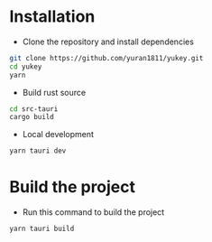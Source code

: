 # Installation

- Clone the repository and install dependencies

```bash
git clone https://github.com/yuran1811/yukey.git
cd yukey
yarn
```

- Build rust source

```bash
cd src-tauri
cargo build
```

- Local development

```bash
yarn tauri dev
```

# Build the project

- Run this command to build the project

```bash
yarn tauri build
```
